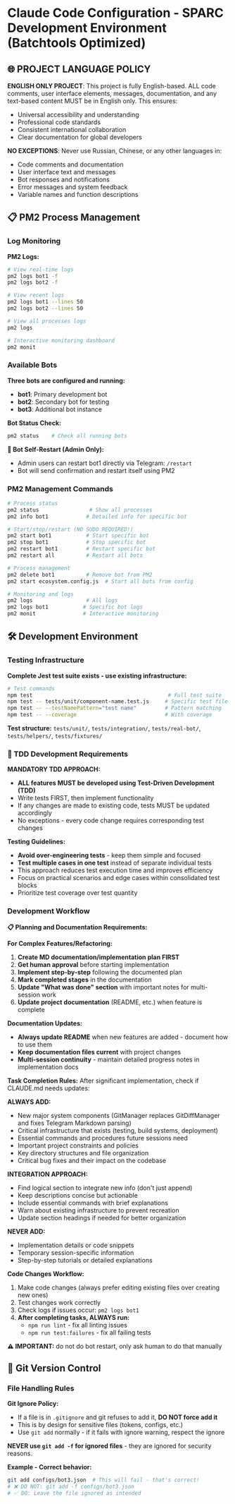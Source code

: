 # Claude Code Configuration - SPARC Development Environment (Batchtools Optimized)

## 🌐 PROJECT LANGUAGE POLICY

**ENGLISH ONLY PROJECT**: This project is fully English-based. ALL code comments, user interface elements, messages, documentation, and any text-based content MUST be in English only. This ensures:
- Universal accessibility and understanding
- Professional code standards
- Consistent international collaboration
- Clear documentation for global developers

**NO EXCEPTIONS**: Never use Russian, Chinese, or any other languages in:
- Code comments and documentation
- User interface text and messages
- Bot responses and notifications
- Error messages and system feedback
- Variable names and function descriptions

## 📋 PM2 Process Management

### Log Monitoring

**PM2 Logs:**
```bash
# View real-time logs
pm2 logs bot1 -f
pm2 logs bot2 -f

# View recent logs
pm2 logs bot1 --lines 50
pm2 logs bot2 --lines 50

# View all processes logs
pm2 logs

# Interactive monitoring dashboard
pm2 monit
```

### Available Bots

**Three bots are configured and running:**
- **bot1**: Primary development bot
- **bot2**: Secondary bot for testing
- **bot3**: Additional bot instance

**Bot Status Check:**
```bash
pm2 status    # Check all running bots
```

**🤖 Bot Self-Restart (Admin Only):**
- Admin users can restart bot1 directly via Telegram: `/restart`
- Bot will send confirmation and restart itself using PM2

### PM2 Management Commands
```bash
# Process status
pm2 status                # Show all processes
pm2 info bot1            # Detailed info for specific bot

# Start/stop/restart (NO SUDO REQUIRED!)
pm2 start bot1           # Start specific bot
pm2 stop bot1            # Stop specific bot  
pm2 restart bot1         # Restart specific bot
pm2 restart all          # Restart all bots

# Process management
pm2 delete bot1          # Remove bot from PM2
pm2 start ecosystem.config.js  # Start all bots from config

# Monitoring and logs
pm2 logs                 # All logs
pm2 logs bot1           # Specific bot logs
pm2 monit               # Interactive monitoring
```

## 🛠️ Development Environment

### Testing Infrastructure
**Complete Jest test suite exists - use existing infrastructure:**

```bash
# Test commands
npm test                                           # Full test suite
npm test -- tests/unit/component-name.test.js     # Specific test file
npm test -- --testNamePattern="test name"         # Pattern matching
npm test -- --coverage                            # With coverage
```

**Test structure:** `tests/unit/`, `tests/integration/`, `tests/real-bot/`, `tests/helpers/`, `tests/fixtures/`

### 🧪 TDD Development Requirements

**MANDATORY TDD APPROACH:**
- **ALL features MUST be developed using Test-Driven Development (TDD)**
- Write tests FIRST, then implement functionality
- If any changes are made to existing code, tests MUST be updated accordingly
- No exceptions - every code change requires corresponding test changes

**Testing Guidelines:**
- **Avoid over-engineering tests** - keep them simple and focused
- **Test multiple cases in one test** instead of separate individual tests
- This approach reduces test execution time and improves efficiency
- Focus on practical scenarios and edge cases within consolidated test blocks
- Prioritize test coverage over test quantity

### Development Workflow

**📋 Planning and Documentation Requirements:**

**For Complex Features/Refactoring:**
1. **Create MD documentation/implementation plan FIRST**
2. **Get human approval** before starting implementation
3. **Implement step-by-step** following the documented plan
4. **Mark completed stages** in the documentation
5. **Update "What was done" section** with important notes for multi-session work
6. **Update project documentation** (README, etc.) when feature is complete

**Documentation Updates:**
- **Always update README** when new features are added - document how to use them
- **Keep documentation files current** with project changes
- **Multi-session continuity** - maintain detailed progress notes in implementation docs

**Task Completion Rules:**
After significant implementation, check if CLAUDE.md needs updates:

**ALWAYS ADD:**
- New major system components (GitManager replaces GitDiffManager and fixes Telegram Markdown parsing)
- Critical infrastructure that exists (testing, build systems, deployment)
- Essential commands and procedures future sessions need
- Important project constraints and policies
- Key directory structures and file organization
- Critical bug fixes and their impact on the codebase

**INTEGRATION APPROACH:**
- Find logical section to integrate new info (don't just append)
- Keep descriptions concise but actionable
- Include essential commands with brief explanations
- Warn about existing infrastructure to prevent recreation
- Update section headings if needed for better organization

**NEVER ADD:**
- Implementation details or code snippets
- Temporary session-specific information
- Step-by-step tutorials or detailed explanations

**Code Changes Workflow:**
1. Make code changes (always prefer editing existing files over creating new ones)
2. Test changes work correctly 
3. Check logs if issues occur: `pm2 logs bot1`
4. **After completing tasks, ALWAYS run:**
   - `npm run lint` - fix all linting issues
   - `npm run test:failures` - fix all failing tests

**⚠️ IMPORTANT:** do not do bot restart, only ask human to do that manually

## 📝 Git Version Control

### File Handling Rules

**Git Ignore Policy:**
- If a file is in `.gitignore` and git refuses to add it, **DO NOT force add it**
- This is by design for sensitive files (tokens, configs, etc.)
- Use `git add` normally - if it fails with ignore warning, respect the ignore

**NEVER use `git add -f` for ignored files** - they are ignored for security reasons.

**Example - Correct behavior:**
```bash
git add configs/bot3.json  # This will fail - that's correct!
# ❌ DO NOT: git add -f configs/bot3.json
# ✅ DO: Leave the file ignored as intended
```

